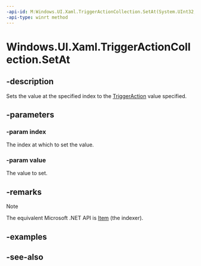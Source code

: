 ```yaml
---
-api-id: M:Windows.UI.Xaml.TriggerActionCollection.SetAt(System.UInt32,Windows.UI.Xaml.TriggerAction)
-api-type: winrt method
---
```


<!-- Method syntax
public void SetAt(System.UInt32 index, Windows.UI.Xaml.TriggerAction value)
-->

# Windows.UI.Xaml.TriggerActionCollection.SetAt

## -description
Sets the value at the specified index to the [TriggerAction](triggeraction.md) value specified.



## -parameters
### -param index
The index at which to set the value.

### -param value
The value to set.

## -remarks
> [!NOTE]
> The equivalent Microsoft .NET API is [Item](/dotnet/api/system.windows.triggeractioncollection.item) (the indexer).

## -examples

## -see-also
